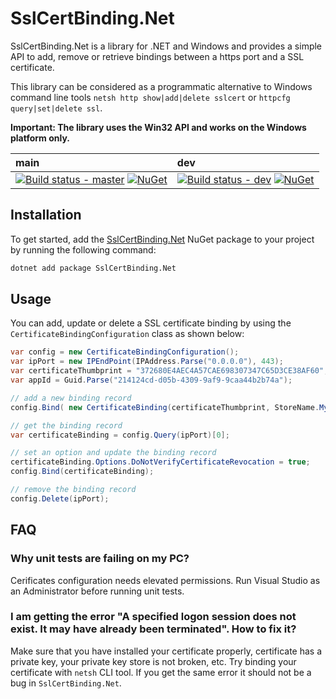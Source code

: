 # SslCertBinding.Net
SslCertBinding.Net is a library for .NET and Windows and provides a simple API to add, remove or retrieve bindings between a https port and a SSL certificate.

This library can be considered as a programmatic alternative to Windows command line tools `netsh http show|add|delete sslcert` or `httpcfg query|set|delete ssl`. 

**Important: The library uses the Win32 API and works on the Windows platform only.**

| **main** | **dev** |
|:--|:--|
| [![Build status - master](https://github.com/segor/SslCertBinding.Net/actions/workflows/build.yaml/badge.svg?branch=master&event=push)](https://github.com/segor/SslCertBinding.Net/actions/workflows/build.yaml?query=branch%3Amaster+event%3Apush) [![NuGet](https://buildstats.info/nuget/SslCertBinding.Net?includePreReleases=fase)](https://www.nuget.org/packages/SslCertBinding.Net/ "Download from NuGet.org") | [![Build status - dev](https://github.com/segor/SslCertBinding.Net/actions/workflows/build.yaml/badge.svg?branch=dev&event=push)](https://github.com/segor/SslCertBinding.Net/actions/workflows/build.yaml?query=branch%3Adev+event%3Apush) [![NuGet](https://buildstats.info/nuget/SslCertBinding.Net?includePreReleases=true)](https://www.nuget.org/packages/SslCertBinding.Net/ "Download from NuGet.org") |

## Installation
To get started, add the [SslCertBinding.Net](https://www.nuget.org/packages/SslCertBinding.Net/) NuGet package to your project by running the following command:

```sh
dotnet add package SslCertBinding.Net
```

## Usage
You can add, update or delete a SSL certificate binding by using the `CertificateBindingConfiguration` class as shown below:
```c#
var config = new CertificateBindingConfiguration();
var ipPort = new IPEndPoint(IPAddress.Parse("0.0.0.0"), 443); 
var certificateThumbprint = "372680E4AEC4A57CAE698307347C65D3CE38AF60";
var appId = Guid.Parse("214124cd-d05b-4309-9af9-9caa44b2b74a");

// add a new binding record
config.Bind( new CertificateBinding(certificateThumbprint, StoreName.My, ipPort, appId) );

// get the binding record
var certificateBinding = config.Query(ipPort)[0];

// set an option and update the binding record
certificateBinding.Options.DoNotVerifyCertificateRevocation = true;
config.Bind(certificateBinding);

// remove the binding record
config.Delete(ipPort);
```

## FAQ

### Why unit tests are failing on my PC?
Cerificates configuration needs elevated permissions. Run Visual Studio as an Administrator before running unit tests.

### I am getting the error "A specified logon session does not exist. It may have already been terminated". How to fix it?
Make sure that you have installed your certificate properly, certificate has a private key, your private key store is not broken, etc. Try binding your certificate with `netsh` CLI tool. If you get the same error it should not be a bug in `SslCertBinding.Net`. 
